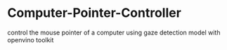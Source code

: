 # Computer-Pointer-Controller
 control the mouse pointer of a computer using gaze detection model with openvino toolkit
